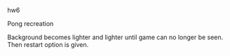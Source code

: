 hw6


Pong recreation

Background becomes lighter and lighter until game can no longer be seen. Then restart option is given.
